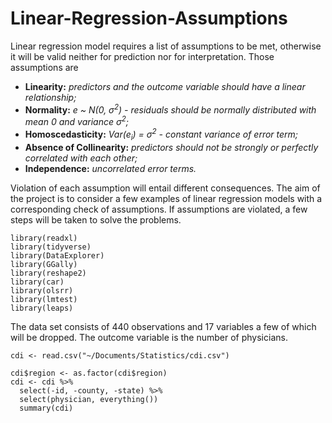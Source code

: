 # Linear-Regression-Assumptions

Linear regression model requires a list of assumptions to be met, otherwise it will be valid neither for prediction nor for interpretation. Those assumptions are

* **Linearity:** *predictors and the outcome variable should have a linear relationship;*
* **Normality:** *e ~ N(0, σ<sup>2</sup>) - residuals should be normally distributed with mean 0 and variance σ<sup>2</sup>;*
* **Homoscedasticity:** *Var(e<sub>i</sub>) = σ<sup>2</sup> - constant variance of error term;*
* **Absence of Collinearity:** *predictors should not be strongly or perfectly correlated with each other;*
* **Independence:** *uncorrelated error terms.*

Violation of each assumption will entail different consequences.
The aim of the project is to consider a few examples of linear regression models with a corresponding check of assumptions. If assumptions are violated, a few steps will be taken to solve the problems.

```{r libraries, message=FALSE}
library(readxl)
library(tidyverse)
library(DataExplorer)
library(GGally)
library(reshape2)
library(car)
library(olsrr)
library(lmtest)
library(leaps)
```
The data set consists of 440 observations and 17 variables a few of which will be dropped. The outcome variable is the number of physicians.

```{r data, echo=FALSE}
cdi <- read.csv("~/Documents/Statistics/cdi.csv")
```
```{r }
cdi$region <- as.factor(cdi$region)
cdi <- cdi %>%
  select(-id, -county, -state) %>%
  select(physician, everything())
  summary(cdi)
```
